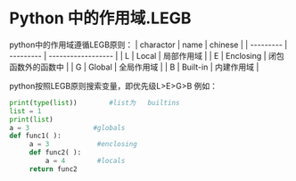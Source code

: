 # Python 中的作用域.LEGB

python中的作用域遵循LEGB原则：
| charactor | name      | chinese            |
| --------- | --------- | ------------------ |
| L         | Local     | 局部作用域         |
| E         | Enclosing | 闭包函数外的函数中 |
| G         | Global    | 全局作用域         |
| B         | Built-in  | 内建作用域         |

python按照LEGB原则搜索变量，即优先级L>E>G>B 例如：

```py
print(type(list))        #list为   builtins
list = 1
print(list)
a = 3                #globals
def func1( ):
     a = 3            #enclosing
     def func2( ):
         a = 4        #locals
     return func2
```



